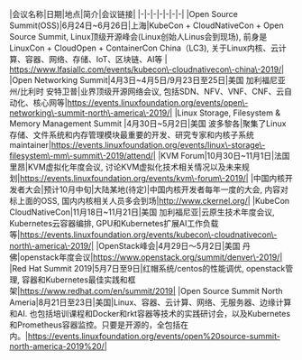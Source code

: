 |会议名称|日期|地点|简介|会议链接|
|-|-|-|-|-|-|-|
|Open Source Summit(OSS)|6月24日\~6月26日|上海|KubeCon + CloudNativeCon + Open Source Summit, Linux顶级开源峰会(Linux创始人Linus会到现场), 前身是LinuxCon + CloudOpen + ContainerCon China（LC3), 关于Linux内核、云计算、容器、网络、存储、IoT、区块链、AI等 | https://www.lfasiallc.com/events/kubecon\-cloudnativecon\-china\-2019/|
|Open Networking Summit|4月3日\~4月5日/9月23日至25日|美国 加利福尼亚州/比利时 安特卫普|业界顶级开源网络会议, 包括SDN、NFV、VNF、CNF、云自动化、核心网等|https://events.linuxfoundation.org/events/open\-networking\-summit-north\-america\-2019/|
|Linux Storage, Filesystem & Memory Management Summit |4月30日\~5月2日|美国 波多黎各|聚集了Linux存储、文件系统和内存管理模块最重要的开发、研究专家和内核子系统maintainer|https://events.linuxfoundation.org/events/linux\-storage\-filesystem\-mm\-summit\-2019/attend/|
|KVM Forum|10月30日\~11月1日|法国 里昂|KVM虚拟化年度会议, 讨论KVM虚拟化技术相关情况以及未来规划|https://events.linuxfoundation.org/events/kvm\-forum\-2019/|
|中国内核开发者大会|预计10月中旬|大陆某地(待定)|中国内核开发者每年一度的大会, 内容对标上面的OSS, 国内内核相关人员多会到场|http://www.ckernel.org/|
|KubeCon CloudNativeCon|11月18日\~11月21日|美国 加利福尼亚|云原生技术年度会议, Kubernetes云容器编排, GPU和Kubernetes扩展AI工作负载等|https://events.linuxfoundation.org/events/kubecon\-cloudnativecon\-north\-america\-2019/|
|OpenStack峰会|4月29日～5月2日|美国 丹佛|openstack年度会议|https://www.openstack.org/summit/denver\-2019/|
|Red Hat Summit 2019|5月7日至9日|红帽系统/centos的性能调优, openstack管理, 容器和Kubernetes最佳实践和框架|https://www.redhat.com/en/summit/2019|
|Open Source Summit North Ameria|8月21日至23日|美国|Linux、容器、云计算、网络、无服务器、边缘计算和AI. 也包括培训课程和Docker和rkt容器等技术的实践研讨会，以及Kubernetes和Prometheus容器监控。只要是开源的，全包括在内。|https://events.linuxfoundation.org/events/open%20source-summit-north-america-2019%20/|





